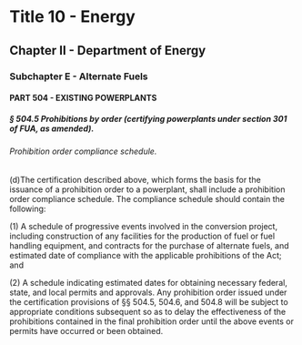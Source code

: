 
# Title 10 - Energy
## Chapter II - Department of Energy
### Subchapter E - Alternate Fuels
#### PART 504 - EXISTING POWERPLANTS
##### § 504.5 Prohibitions by order (certifying powerplants under section 301 of FUA, as amended).
###### Prohibition order compliance schedule.

(d)The certification described above, which forms the basis for the issuance of a prohibition order to a powerplant, shall include a prohibition order compliance schedule. The compliance schedule should contain the following:

(1) A schedule of progressive events involved in the conversion project, including construction of any facilities for the production of fuel or fuel handling equipment, and contracts for the purchase of alternate fuels, and estimated date of compliance with the applicable prohibitions of the Act; and

(2) A schedule indicating estimated dates for obtaining necessary federal, state, and local permits and approvals. Any prohibition order issued under the certification provisions of §§ 504.5, 504.6, and 504.8 will be subject to appropriate conditions subsequent so as to delay the effectiveness of the prohibitions contained in the final prohibition order until the above events or permits have occurred or been obtained.
